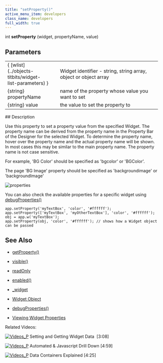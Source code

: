 ```yaml
---
title: "setProperty()"
active_menu_item: developers
class_name: developers
full_width: true
---
```



int **setProperty** (widget, propertyName, value)

## Parameters

<table>
<tr>
<td width="175">
{ [wlist](../objects-titbits/widget-list-parameters) }

</td>
<td width="14">
</td>
<td width="691">
Widget identifier - string, string array, object or object array

</td>
</tr>
<tr>
<td width="175">
{string} propertyName

</td>
<td width="14">
</td>
<td width="691">
name of the property whose value you want to set

</td>
</tr>
<tr>
<td width="175">
{string} value

</td>
<td width="14">
</td>
<td width="691">
the value to set the property to

</td>
</tr>
</table>
## Description

Use this property to set a property value from the specified Widget. The property name can be derived from the property name in the Property Bar of the Designer for the selected Widget. To determine the property name, hover over the property name and the actual property name will be shown. In most cases this may be similar to the main property name. The property name is not case sensitive.

For example, 'BG Color' should be specified as 'bgcolor' or 'BGColor'.

The page 'BG Image' property should be specified as 'backgroundimage' or 'backgroundImage'

![properties](/img/docs/properties.png)

You can also check the available properties for a specific widget using [debugProperties()](../app-functions/debugproperties)

    app.setProperty('myTextBox', 'color', '#ffffff');
    app.setProperty(['myTextBox', 'myOtherTextBox'], 'color', '#ffffff');
    obj = app.w('myTextBox');
    app.setProperty(obj, 'color', '#ffffff'); // shows how a Widget object can be passed
   

## See Also

 - [getProperty()](getproperty.htm)

 - [visible()](../widget-data-state-manipulation/visible)

 - [readOnly](../widget-data-state-manipulation/readonly)

 - [enabled()](../widget-data-state-manipulation/enabled)

 - [\_widget](../objects-titbits/ref-widget)

 - [Widget Object](../objects-titbits/widget-object)

 - [debugProperties()](../app-functions/debugproperties)

 - [Viewing Widget Properties](../../client-scripting-overview/debugging-ac-scripts/viewing-widget-properties)

Related Videos:

[![Videos\_P](/img/docs/videos_p.png)](http://www.youtube.com/v/VTypeamWf5E?autoplay=1&hd=1&fs=1&showsearch=0&rel=0&) Setting and Getting Widget Data  [3:08]

[![Videos\_P](/img/docs/videos_p.png)](http://www.youtube.com/v/t-MozAiRF0Q?autoplay=1&hd=1&fs=1&showsearch=0&rel=0&) Automated & Javascript Drill Down [4:59]

[![Videos\_P](/img/docs/videos_p.png)](http://www.youtube.com/v/TrfVkAavkOQ?autoplay=1&hd=1&fs=1&showsearch=0&rel=0&) Data Containers Explained [4:25]
